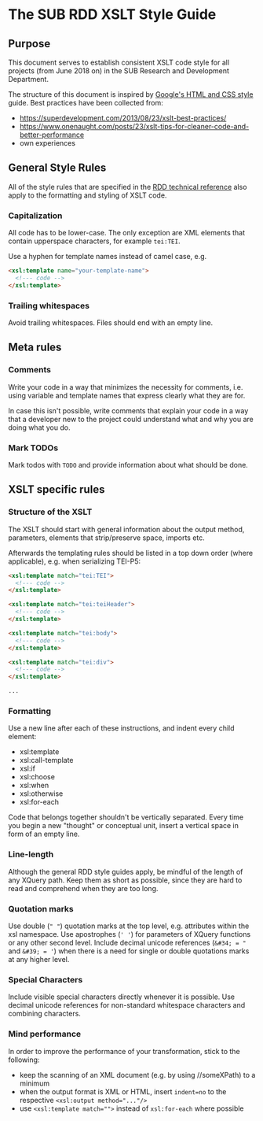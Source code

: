 # The SUB RDD XSLT Style Guide

## Purpose

This document serves to establish consistent XSLT code style for all
projects (from June 2018 on) in the SUB Research and Development Department.

The structure of this document is inspired by [Google's HTML and CSS
style](https://google.github.io/styleguide/htmlcssguide.html) guide.
Best practices have been collected from:

- <https://superdevelopment.com/2013/08/23/xslt-best-practices/>
- <https://www.onenaught.com/posts/23/xslt-tips-for-cleaner-code-and-better-performance>
- own experiences

## General Style Rules

All of the style rules that are specified in the [RDD technical reference](https://github.com/subugoe/rdd-technical-reference/blob/master/rdd-technical-reference.md) also apply to the formatting and
styling of XSLT code.

### Capitalization

All code has to be lower-case. The only exception are XML elements that contain
upperspace characters, for example `tei:TEI`.

Use a hyphen for template names instead of camel case, e.g.

```html
<xsl:template name="your-template-name">
  <!--- code -->
</xsl:template>
```

### Trailing whitespaces

Avoid trailing whitespaces. Files should end with an empty line.


## Meta rules

### Comments

Write your code in a way that minimizes the necessity for comments, i.e. using variable
and template names that express clearly what they are for.

In case this isn't possible, write comments that explain your code in a way that a
developer new to the project could understand what and why you are doing what you do.

### Mark TODOs

Mark todos with `TODO` and provide information about what should be done.


## XSLT specific rules

### Structure of the XSLT

The XSLT should start with general information about the output method, parameters,
elements that strip/preserve space, imports etc.

Afterwards the templating rules should be listed in a top down order (where
applicable), e.g. when serializing TEI-P5:

```html
<xsl:template match="tei:TEI">
  <!--- code -->
</xsl:template>

<xsl:template match="tei:teiHeader">
  <!--- code -->
</xsl:template>

<xsl:template match="tei:body">
  <!--- code -->
</xsl:template>

<xsl:template match="tei:div">
  <!--- code -->
</xsl:template>

...
```

### Formatting

Use a new line after each of these instructions, and indent every child element:

* xsl:template
* xsl:call-template
* xsl:if
* xsl:choose
* xsl:when
* xsl:otherwise
* xsl:for-each

Code that belongs together shouldn't be vertically separated. Every time you begin a
new "thought" or conceptual unit, insert a vertical space in form of an empty line.

### Line-length

Although the general RDD style guides apply, be mindful of the length of any XQuery
path. Keep them as short as possible, since they are hard to read and comprehend when
they are too long.

### Quotation marks

Use double (`" "`) quotation marks at the top level, e.g. attributes within the xsl namespace.
Use apostrophes (`' '`) for parameters of XQuery functions or any other second level.
Include decimal unicode references (`&#34; = "` and `&#39; = '`) when there is a need for single or double quotations marks at any higher level.

### Special Characters

Include visible special characters directly whenever it is possible. Use decimal unicode references for non-standard whitespace characters and combining characters.

### Mind performance

In order to improve the performance of your transformation, stick to the following:

* keep the scanning of an XML document (e.g. by using //someXPath) to a minimum
* when the output format is XML or HTML, insert `indent=no` to the respective `<xsl:output method="..."/>`
* use `<xsl:template match="">` instead of `xsl:for-each` where possible

